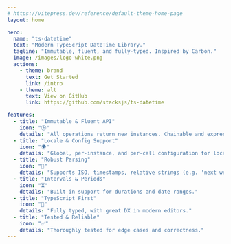```yaml
---
# https://vitepress.dev/reference/default-theme-home-page
layout: home

hero:
  name: "ts-datetime"
  text: "Modern TypeScript DateTime Library."
  tagline: "Immutable, fluent, and fully-typed. Inspired by Carbon."
  image: /images/logo-white.png
  actions:
    - theme: brand
      text: Get Started
      link: /intro
    - theme: alt
      text: View on GitHub
      link: https://github.com/stacksjs/ts-datetime

features:
  - title: "Immutable & Fluent API"
    icon: "🕒"
    details: "All operations return new instances. Chainable and expressive."
  - title: "Locale & Config Support"
    icon: "🌍"
    details: "Global, per-instance, and per-call configuration for locale, formatting, and more."
  - title: "Robust Parsing"
    icon: "📅"
    details: "Supports ISO, timestamps, relative strings (e.g. 'next week', '+2 days'), and strict mode."
  - title: "Intervals & Periods"
    icon: "⏳"
    details: "Built-in support for durations and date ranges."
  - title: "TypeScript First"
    icon: "🦾"
    details: "Fully typed, with great DX in modern editors."
  - title: "Tested & Reliable"
    icon: "✅"
    details: "Thoroughly tested for edge cases and correctness."
---
```


<Home />
